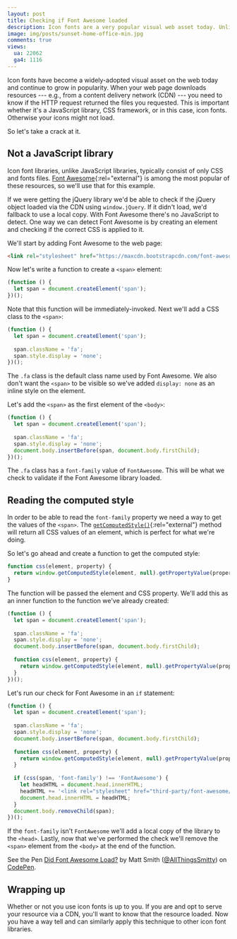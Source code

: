 ```yaml
---
layout: post
title: Checking if Font Awesome loaded
description: Icon fonts are a very popular visual web asset today. Unlike JavaScript libraries there's no straightforward way to detect if an icon fonts library has loaded. Here's a clever way to do just that.
image: img/posts/sunset-home-office-min.jpg
comments: true
views:
  ua: 22062
  ga4: 1116
---
```


Icon fonts have become a widely-adopted visual asset on the web today and continue to grow in popularity. When your web page downloads resources --- e.g., from a content delivery network (CDN) --- you need to know if the HTTP request returned the files you requested. This is important whether it's a JavaScript library, CSS framework, or in this case, icon fonts. Otherwise your icons might not load.

So let's take a crack at it.


## Not a JavaScript library

Icon font libraries, unlike JavaScript libraries, typically consist of only CSS and fonts files. [Font Awesome](http://fontawesome.io/){:rel="external"} is among the most popular of these resources, so we'll use that for this example.

If we were getting the jQuery library we'd be able to check if the jQuery object loaded via the CDN using `window.jQuery`. If it didn't load, we'd fallback to use a local copy. With Font Awesome there's no JavaScript to detect. One way we can detect Font Awesome is by creating an element and checking if the correct CSS is applied to it.

We'll start by adding Font Awesome to the web page:

```html
<link rel="stylesheet" href="https://maxcdn.bootstrapcdn.com/font-awesome/4.6.3/css/font-awesome.min.css">
```

Now let's write a function to create a `<span>` element:

```javascript
(function () {
  let span = document.createElement('span');
})();
```

Note that this function will be immediately-invoked. Next we'll add a CSS class to the `<span>`:

```javascript
(function () {
  let span = document.createElement('span');
  
  span.className = 'fa';
  span.style.display = 'none';
})();
```

The `.fa` class is the default class name used by Font Awesome. We also don't want the `<span>` to be visible so we've added `display: none` as an inline style on the element.

Let's add the `<span>` as the first element of the `<body>`:

```javascript
(function () {
  let span = document.createElement('span');
  
  span.className = 'fa';
  span.style.display = 'none';
  document.body.insertBefore(span, document.body.firstChild);
})();
```

The `.fa` class has a `font-family` value of `FontAwesome`. This will be what we check to validate if the Font Awesome library loaded.


## Reading the computed style

In order to be able to read the `font-family` property we need a way to get the values of the `<span>`. The [`getComputedStyle()`](https://developer.mozilla.org/en-US/docs/Web/API/Window/getComputedStyle){:rel="external"} method will return all CSS values of an element, which is perfect for what we're doing.

So let's go ahead and create a function to get the computed style:

```javascript
function css(element, property) {
  return window.getComputedStyle(element, null).getPropertyValue(property);
}
```

The function will be passed the element and CSS property. We'll add this as an inner function to the function we've already created:

```javascript
(function () {
  let span = document.createElement('span');
  
  span.className = 'fa';
  span.style.display = 'none';
  document.body.insertBefore(span, document.body.firstChild);
  
  function css(element, property) {
    return window.getComputedStyle(element, null).getPropertyValue(property);
  }
})();
```

Let's run our check for Font Awesome in an `if` statement:

```javascript
(function () {
  let span = document.createElement('span');
  
  span.className = 'fa';
  span.style.display = 'none';
  document.body.insertBefore(span, document.body.firstChild);
  
  function css(element, property) {
    return window.getComputedStyle(element, null).getPropertyValue(property);
  }
  
  if (css(span, 'font-family') !== 'FontAwesome') {
    let headHTML = document.head.innerHTML;
    headHTML += '<link rel="stylesheet" href="third-party/font-awesome/css/font-awesome.min.css">';
    document.head.innerHTML = headHTML;
  }
  document.body.removeChild(span);
})();
```

If the `font-family` isn't `FontAwesome` we'll add a local copy of the library to the `<head>`. Lastly, now that we've performed the check we'll remove the `<span>` element from the `<body>` at the end of the function.

<div class="embed">
  <p class="codepen" data-height="450" data-slug-hash="YqjBqW" data-default-tab="result" data-user="AllThingsSmitty" data-embed-version="2" class="codepen">See the Pen <a href="http://codepen.io/AllThingsSmitty/pen/YqjBqW/">Did Font Awesome Load?</a> by Matt Smith (<a href="http://codepen.io/AllThingsSmitty">@AllThingsSmitty</a>) on <a href="http://codepen.io">CodePen</a>.</p>
  <script async src="//assets.codepen.io/assets/embed/ei.js"></script>
</div>

## Wrapping up

Whether or not you use icon fonts is up to you. If you are and opt to serve your resource via a CDN, you'll want to know that the resource loaded. Now you have a way tell and can similarly apply this technique to other icon font libraries.
